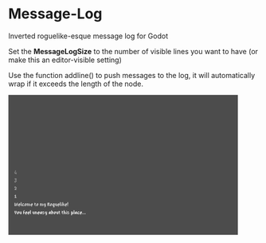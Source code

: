 # Message-Log
Inverted roguelike-esque message log for Godot

Set the **MessageLogSize** to the number of visible lines you want to have (or make this an editor-visible setting)

Use the function addline() to push messages to the log, it will automatically wrap if it exceeds the length of the node.

![alt text](/screenshot.PNG "Example Screenshot")
